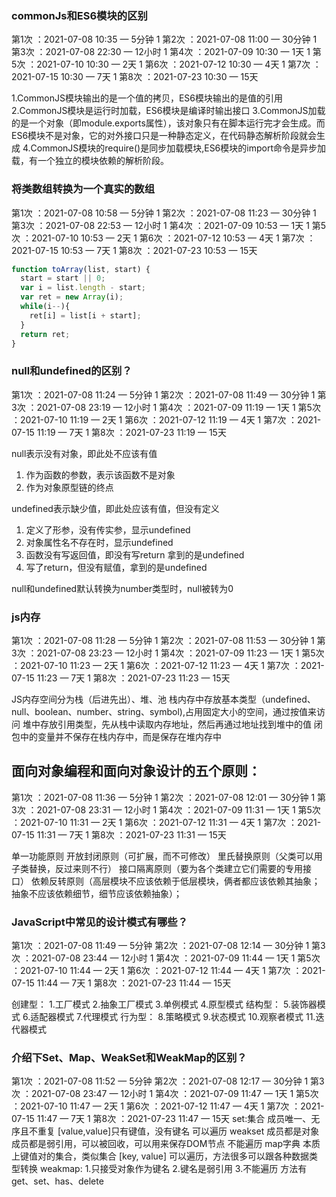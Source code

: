 ### commonJs和ES6模块的区别
第1次 ：2021-07-08 10:35 — 5分钟  1
第2次 ：2021-07-08 11:00 — 30分钟  1
第3次 ：2021-07-08 22:30 — 12小时  1
第4次 ：2021-07-09 10:30 — 1天  1
第5次 ：2021-07-10 10:30 — 2天  1
第6次 ：2021-07-12 10:30 — 4天  1
第7次 ：2021-07-15 10:30 — 7天  1
第8次 ：2021-07-23 10:30 — 15天

1.CommonJS模块输出的是一个值的拷贝，ES6模块输出的是值的引用
2.CommonJS模块是运行时加载，ES6模块是编译时输出接口
3.CommonJS加载的是一个对象（即module.exports属性），该对象只有在脚本运行完才会生成。而ES6模块不是对象，它的对外接口只是一种静态定义，在代码静态解析阶段就会生成
4.CommonJS模块的require()是同步加载模块,ES6模块的import命令是异步加载，有一个独立的模块依赖的解析阶段。


### 将类数组转换为一个真实的数组
第1次 ：2021-07-08 10:58 — 5分钟  1
第2次 ：2021-07-08 11:23 — 30分钟  1
第3次 ：2021-07-08 22:53 — 12小时  1 
第4次 ：2021-07-09 10:53 — 1天   1
第5次 ：2021-07-10 10:53 — 2天  1
第6次 ：2021-07-12 10:53 — 4天  1
第7次 ：2021-07-15 10:53 — 7天  1
第8次 ：2021-07-23 10:53 — 15天
```JavaScript
function toArray(list, start) {
  start = start || 0;
  var i = list.length - start;
  var ret = new Array(i);
  while(i--){
    ret[i] = list[i + start];
  }
  return ret;
}
```

### null和undefined的区别？
第1次 ：2021-07-08 11:24 — 5分钟  1
第2次 ：2021-07-08 11:49 — 30分钟  1
第3次 ：2021-07-08 23:19 — 12小时  1
第4次 ：2021-07-09 11:19 — 1天  1
第5次 ：2021-07-10 11:19 — 2天  1
第6次 ：2021-07-12 11:19 — 4天  1
第7次 ：2021-07-15 11:19 — 7天  1
第8次 ：2021-07-23 11:19 — 15天

null表示没有对象，即此处不应该有值
  1. 作为函数的参数，表示该函数不是对象
  2. 作为对象原型链的终点

undefined表示缺少值，即此处应该有值，但没有定义
  1. 定义了形参，没有传实参，显示undefined
  2. 对象属性名不存在时，显示undefined
  3. 函数没有写返回值，即没有写return 拿到的是undefined
  4. 写了return，但没有赋值，拿到的是undefined

null和undefined默认转换为number类型时，null被转为0

### js内存
第1次 ：2021-07-08 11:28 — 5分钟   1
第2次 ：2021-07-08 11:53 — 30分钟  1
第3次 ：2021-07-08 23:23 — 12小时  1
第4次 ：2021-07-09 11:23 — 1天  1
第5次 ：2021-07-10 11:23 — 2天  1
第6次 ：2021-07-12 11:23 — 4天  1
第7次 ：2021-07-15 11:23 — 7天  1
第8次 ：2021-07-23 11:23 — 15天

JS内存空间分为栈（后进先出）、堆、池
栈内存中存放基本类型（undefined、null、boolean、number、string、symbol),占用固定大小的空间，通过按值来访问
堆中存放引用类型，先从栈中读取内存地址，然后再通过地址找到堆中的值
闭包中的变量并不保存在栈内存中，而是保存在堆内存中


## 面向对象编程和面向对象设计的五个原则：
第1次 ：2021-07-08 11:36 — 5分钟  1
第2次 ：2021-07-08 12:01 — 30分钟  1
第3次 ：2021-07-08 23:31 — 12小时  1
第4次 ：2021-07-09 11:31 — 1天  1
第5次 ：2021-07-10 11:31 — 2天  1
第6次 ：2021-07-12 11:31 — 4天  1
第7次 ：2021-07-15 11:31 — 7天  1
第8次 ：2021-07-23 11:31 — 15天

单一功能原则
开放封闭原则（可扩展，而不可修改）
里氏替换原则（父类可以用子类替换，反过来则不行）
接口隔离原则（要为各个类建立它们需要的专用接口）
依赖反转原则（高层模块不应该依赖于低层模块，俩者都应该依赖其抽象；抽象不应该依赖细节，细节应该依赖抽象）；

### JavaScript中常见的设计模式有哪些？
第1次 ：2021-07-08 11:49 — 5分钟
第2次 ：2021-07-08 12:14 — 30分钟  1
第3次 ：2021-07-08 23:44 — 12小时  1
第4次 ：2021-07-09 11:44 — 1天  1
第5次 ：2021-07-10 11:44 — 2天  1
第6次 ：2021-07-12 11:44 — 4天  1
第7次 ：2021-07-15 11:44 — 7天  1
第8次 ：2021-07-23 11:44 — 15天

创建型：
    1.工厂模式
    2.抽象工厂模式
    3.单例模式
    4.原型模式
结构型：
    5.装饰器模式
    6.适配器模式
    7.代理模式
行为型：
    8.策略模式
    9.状态模式
    10.观察者模式
    11.迭代器模式

### 介绍下Set、Map、WeakSet和WeakMap的区别？
第1次 ：2021-07-08 11:52 — 5分钟
第2次 ：2021-07-08 12:17 — 30分钟  1
第3次 ：2021-07-08 23:47 — 12小时  1
第4次 ：2021-07-09 11:47 — 1天  1
第5次 ：2021-07-10 11:47 — 2天  1
第6次 ：2021-07-12 11:47 — 4天  1
第7次 ：2021-07-15 11:47 — 7天  1
第8次 ：2021-07-23 11:47 — 15天
  set:集合
    成员唯一、无序且不重复
    [value,value]只有键值，没有键名
    可以遍历
  weakset
    成员都是对象
    成员都是弱引用，可以被回收，可以用来保存DOM节点
    不能遍历
  map字典
    本质上键值对的集合，类似集合 [key, value]
    可以遍历，方法很多可以跟各种数据类型转换
  weakmap:
    1.只接受对象作为键名
    2.键名是弱引用
    3.不能遍历 方法有get、set、has、delete